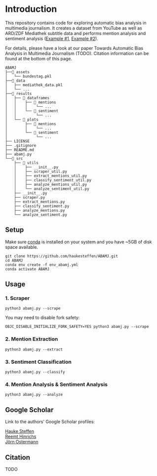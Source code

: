 # Introduction

This repository contains code for exploring automatic bias analysis in multimedia journalism. It creates a dataset from YouTube as well as ARD/ZDF Mediathek subtitle data and performs mention analysis and sentiment analysis ([Example #1](results/plots/mentions/party_mentions_zeromean.pdf), [Example #2](results/plots/sentiment/party_negative_zeromean.pdf)).

For details, please have a look at our paper Towards Automatic Bias Analysis in Multimedia Journalism (TODO). Citation information can be found at the bottom of this page.

```
ABAMJ
├──📂 assets
│   └── bundestag.pkl
├──📂 data
│   ├── mediathek_data.pkl
│   └── ...
├──📂 results
│   ├── 📂 dataframes
│   │    ├── 📂 mentions
│   │    │    └── ...
│   │    └── 📂 sentiment
│   │         └── ...
│   └── 📂 plots
│        ├── 📂 mentions
│        │    └── ...
│        └── 📂 sentiment
│             └── ...
├── LICENSE
├── .gitignore
├── README.md
├── abamj.py
└──📂 src
    ├── 📂 utils
    │    ├── __init__.py
    │    ├── scraper_util.py
    │    ├── extract_mentions_util.py
    │    ├── classify_sentiment_util.py
    │    ├── analyze_mentions_util.py
    │    └── analyze_sentiment_util.py
    ├── __init__.py
    ├── scraper.py
    ├── extract_mentions.py
    ├── classify_sentiment.py
    ├── analyze_mentions.py
    └── analyze_sentiment.py
```

## Setup
Make sure [conda](https://docs.conda.io/) is installed on your system and you have ~5GB of disk space available.

```shell
git clone https://github.com/haukesteffen/ABAMJ.git
cd ABAMJ
conda env create -f env_abamj.yml
conda activate ABAMJ
```

## Usage

### 1. Scraper
```shell
python3 abamj.py --scrape
```

You may need to disable fork safety:
```shell
OBJC_DISABLE_INITIALIZE_FORK_SAFETY=YES python3 abamj.py --scrape
```
### 2. Mention Extraction
```shell
python3 abamj.py --extract
```

### 3. Sentiment Classification
```shell
python3 abamj.py --classify
```

### 4. Mention Analysis & Sentiment Analysis
```shell
python3 abamj.py --analyze
```
## Google Scholar
Link to the authors' Google Scholar profiles:

[Hauke Steffen](https://scholar.google.com/citations?user=9wy4k8YAAAAJ)  
[Reemt Hinrichs](https://scholar.google.com/citations?user=6vZ4IpoAAAAJ)  
[Jörn Ostermann](https://scholar.google.com/citations?user=WRTLuxcAAAAJ)

## Citation

TODO
